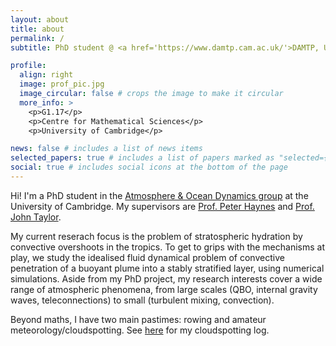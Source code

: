 ```yaml
---
layout: about
title: about
permalink: /
subtitle: PhD student @ <a href='https://www.damtp.cam.ac.uk/'>DAMTP, University of Cambridge</a>.

profile:
  align: right
  image: prof_pic.jpg
  image_circular: false # crops the image to make it circular
  more_info: >
    <p>G1.17</p>
    <p>Centre for Mathematical Sciences</p>
    <p>University of Cambridge</p>

news: false # includes a list of news items
selected_papers: true # includes a list of papers marked as "selected={true}"
social: true # includes social icons at the bottom of the page
---
```


Hi! I'm a PhD student in the [Atmosphere & Ocean Dynamics group](https://www.atm.damtp.cam.ac.uk/) at the University of Cambridge. My supervisors are [Prof. Peter Haynes](https://www.damtp.cam.ac.uk/user/phh/) and [Prof. John Taylor](https://www.damtp.cam.ac.uk/user/jrt51/). 

My current reserach focus is the problem of stratospheric hydration by convective overshoots in the tropics. To get to grips with the mechanisms at play, we study the idealised fluid dynamical problem of convective penetration of a buoyant plume into a stably stratified layer, using numerical simulations. Aside from my PhD project, my research interests cover a wide range of atmospheric phenomena, from large scales (QBO, internal gravity waves, teleconnections) to small (turbulent mixing, convection).

Beyond maths, I have two main pastimes: rowing and amateur meteorology/cloudspotting. See [here](log)
for my cloudspotting log.
